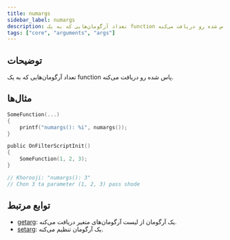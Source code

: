 ```yaml
---
title: numargs
sidebar_label: numargs
description: تعداد آرگومان‌هایی که به یک function پاس شده رو دریافت می‌کنه.
tags: ["core", "arguments", "args"]
---
```


<LowercaseNote />

## توضیحات

تعداد آرگومان‌هایی که به یک function پاس شده رو دریافت می‌کنه.

## مثال‌ها

```c
SomeFunction(...)
{
    printf("numargs(): %i", numargs());
}

public OnFilterScriptInit()
{
    SomeFunction(1, 2, 3);
}

// Khorooji: "numargs(): 3"
// Chon 3 ta parameter (1, 2, 3) pass shode
```

## توابع مرتبط

- [getarg](getarg): یک آرگومان از لیست آرگومان‌های متغیر دریافت می‌کنه.
- [setarg](setarg): یک آرگومان تنظیم می‌کنه.
